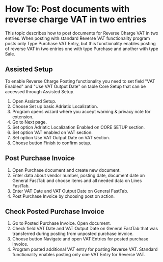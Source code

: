 # How To: Post documents with reverse charge VAT in two entries

This topic describes how to post documents for Reverse Charge VAT in two entries. When posting with standard Reverse VAT functionality program posts only Type Purchase VAT Entry, but this functionality enables posting of reverse VAT in two entries one with type Purchase and another with type Sale. 

## Assisted Setup

To enable Reverse Charge Posting functionality you need to set field "VAT Enabled" and "Use VAT Output Date" on table Core Setup that can be accessed through Assisted Setup.

1. Open Assisted Setup.
2. Choose Set up basic Adriatic Localization.
3. Program opens wizard where you accept warning & privacy note for extension.
4. Go to Next page.
5. Set option Adriatic Localization Enabled on CORE SETUP section.
6. Set option VAT enabled on VAT section.
7. Set option Use VAT Output Date on VAT section.
8. Choose button Finish to confirm setup.

## Post Purchase Invoice

1. Open Purchase document and create new document.
2. Enter data about vendor number, posting date, document date on General FastTab and choose items and all needed data on Lines FastTab. 
3. Enter VAT Date and VAT Output Date on General FastTab.
4. Post Purchase Invoice by choosing post on action.

## Check Posted Purchase Invoice

1. Go to Posted Purchase Invoice. Open document.
2. Check field VAT Date and VAT Output Date on General FastTab that was transferred during posting from unposted purchase invoice.
3. Choose button Navigate and open VAT Entries for posted purchase invoice.
4. Program posted additional VAT entry for posting Reverse VAT. Standard functionality enables posting only one VAT Entry for Reverse VAT.